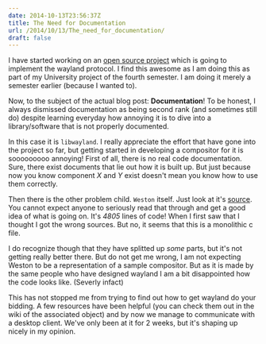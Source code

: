 ```yaml
---
date: 2014-10-13T23:56:37Z
title: The Need for Documentation
url: /2014/10/13/The_need_for_documentation/
draft: false
---
```


I have started working on an
[open source project](https://github.com/waysome/waysome) which is going to
implement the wayland protocol. I find this awesome as I am doing this as part
of my University project of the fourth semester. I am doing it merely a semester
earlier (because I wanted to).

Now, to the subject of the actual blog post: **Documentation**! To be honest,
I always dismissed documentation as being second rank (and sometimes still do)
despite learning everyday how annoying it is to dive into a library/software
that is not properly documented.

In this case it is `libwayland`. I really appreciate the effort that have gone
into the project so far, but getting started in developing a compositor for it
is sooooooooo annoying! First of all, there is no real code documentation.
Sure, there exist documents that lie out how it is built up. But just because
now you know component *X* and *Y* exist doesn't mean you know how to use them
correctly.

Then there is the other problem child. `Weston` itself. Just look at it's
[source](http://cgit.freedesktop.org/wayland/weston/tree/src/compositor.c).
You cannot expect anyone to seriously read that through and get a good idea of
what is going on. It's _4805_ lines of code! When I first saw that I thought I
got the wrong sources. But no, it seems that this is a monolithic c file.

I do recognize though that they have splitted up *some* parts, but it's not
getting really better there. But do not get me wrong, I am not expecting Weston
to be a representation of a sample compositor. But as it is made by the same
people who have designed wayland I am a bit disappointed how the code looks
like. (Severly infact)

This has not stopped me from trying to find out how to get wayland do your
bidding. A few resources have been helpful (you can check them out in the wiki
of the associated object) and by now we manage to communicate with a desktop
client.
We've only been at it for 2 weeks, but it's shaping up nicely in my opinion.
